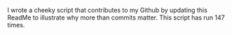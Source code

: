 I wrote a cheeky script that contributes to my Github by updating this ReadMe to illustrate why more than commits matter. This script has run 147 times.